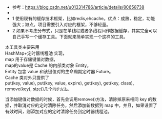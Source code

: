 
 * 参考：https://blog.csdn.net/u013314786/article/details/80658738
 *
 * 1  使用现有的缓存技术框架，比如redis,ehcache。优点：成熟，稳定，功能强大；缺点，项目需要引入对应的框架，不够轻量。
 * 2  如果不考虑分布式，只是在单线程或者多线程间作数据缓存，其实完全可以自己手写一个缓存工具。下面就来简单实现一个这样的工具。

本工具类主要采用    
    HashMap+定时器线程池 实现，   
    map 用于存储键值对数据，   
    map的value是 Cache 的内部类对象 Entity，   
    Entity 包含 value 和该键值对的生命周期定时器 Future。   
    Cache 类对外只提供了    
    put(key, value), put(key, value, expire), get(key), get(key, class), remove(key), size()几个``同步方法``。

当添加键值对数据的时候，首先会调用remove()方法，清除掉原来相同 key 的数据，并取消对应的定时清除任务，然后添加新数据到 map 中，并且，如果设置了有效时间，则添加对应的定时清除任务到定时器线程池。
